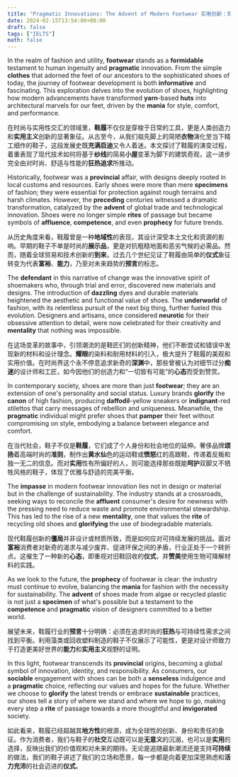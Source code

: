 ```yaml
---
title: "Pragmatic Innovations: The Advent of Modern Footwear 实用创新：现代鞋履的来临"
date: 2024-02-15T13:54:00+08:00
draft: false
tags: ["IELTS"]
math: false
---
```


In the realm of fashion and utility, **footwear** stands as a **formidable** testament to human ingenuity and **pragmatic** innovation. From the simple **clothes** that adorned the feet of our ancestors to the sophisticated shoes of today, the journey of footwear development is both **informative** and fascinating. This exploration delves into the evolution of shoes, highlighting how modern advancements have transformed **yarn**-based **huts** into architectural marvels for our feet, driven by the **mania** for style, comfort, and performance.

在时尚与实用性交汇的领域里，**鞋履**不仅仅是穿梭于日常的工具，更是人类创造力和**实用主义**创新的显著象征。从古至今，从我们祖先脚上的简陋**衣物**演化至当下精工细作的鞋子，这段发展史既**充满启迪**又令人着迷。本文探讨了鞋履的演变过程，着重表现了现代技术如何将基于**纱线**的简易**小屋**变革为脚下的建筑奇观，这一进步完全由对时尚、舒适与性能的**狂热追求**所推动。

Historically, footwear was a **provincial** affair, with designs deeply rooted in local customs and resources. Early shoes were more than mere **specimens** of fashion; they were essential for protection against rough terrains and harsh climates. However, the **preceding** centuries witnessed a dramatic transformation, catalyzed by the **advent** of global trade and technological innovation. Shoes were no longer simple **rites** of passage but became symbols of **affluence**, **competence**, and even **prophecy** for future trends.

从历史角度来看，鞋履曾是一种**地域性**的表现，其设计深受本土文化和资源的影响。早期的鞋子不单是时尚的**展示品**，更是对抗粗糙地面和恶劣气候的必需品。然而，随着全球贸易和技术创新的**到来**，过去几个世纪见证了鞋履由简单的**仪式**象征转变为代表**富裕**、**能力**，乃至对未来趋势的**预言**的标志。

The **defendant** in this narrative of change was the innovative spirit of shoemakers who, through trial and error, discovered new materials and designs. The introduction of **dazzling** dyes and durable materials heightened the aesthetic and functional value of shoes. The **underworld** of fashion, with its relentless pursuit of the next big thing, further fueled this evolution. Designers and artisans, once considered **neurotic** for their obsessive attention to detail, were now celebrated for their creativity and **mentality** that nothing was impossible.

在这场变革的故事中，引领潮流的是鞋匠们的创新精神，他们不断尝试和错误中发现新的材料和设计理念。**耀眼**的染料和耐用材料的引入，极大提升了鞋履的美观和实用价值。在时尚界这个永不停息追求新奇的**深渊**中，那些曾被认为对细节过分**痴迷**的设计师和工匠，如今因他们的创造力和“一切皆有可能”的**心态**而受到赞赏。

In contemporary society, shoes are more than just **footwear**; they are an extension of one's personality and social status. Luxury brands **glorify** the **canon** of high fashion, producing **daffodil**-yellow sneakers or **indignant**-red stilettos that carry messages of rebellion and uniqueness. Meanwhile, the **pragmatic** individual might prefer shoes that **pamper** their feet without compromising on style, embodying a balance between elegance and comfort.

在当代社会，鞋子不仅是**鞋履**，它们成了个人身份和社会地位的延伸。奢侈品牌**颂扬**着高端时尚的**准则**，制作出**黄水仙**色的运动鞋或**愤怒**红的高跟鞋，传递着反叛和独一无二的信息。而对**实用**性有所偏好的人，则可能选择那些既能**呵护**双脚又不牺牲风格的鞋子，体现了优雅与舒适的完美平衡。

The **impasse** in modern footwear innovation lies not in design or material but in the challenge of sustainability. The industry stands at a crossroads, seeking ways to reconcile the **affluent** consumer's desire for newness with the pressing need to reduce waste and promote environmental stewardship. This has led to the rise of a new **mentality**, one that values the **rite** of recycling old shoes and **glorifying** the use of biodegradable materials.

现代鞋履创新的**僵局**并非设计或材质所致，而是如何应对可持续发展的挑战。面对**富裕**消费者对新奇的渴求与减少废弃、促进环保之间的矛盾，行业正处于一个转折点。这催生了一种新的**心态**，即重视对旧鞋回收的**仪式**，并**赞美**使用生物可降解材料的实践。

As we look to the future, the **prophecy** of footwear is clear: the industry must continue to evolve, balancing the **mania** for fashion with the necessity for sustainability. The **advent** of shoes made from algae or recycled plastic is not just a **specimen** of what's possible but a testament to the **competence** and **pragmatic** vision of designers committed to a better world.

展望未来，鞋履行业的**预言**十分明确：必须在追求时尚的**狂热**与可持续性需求之间找到平衡。利用藻类或回收塑料制造的鞋子不仅展示了可能性，更是对设计师致力于打造更美好世界的**能力**和**实用主义**视野的证明。

In this light, footwear transcends its **provincial** origins, becoming a global symbol of innovation, identity, and responsibility. As consumers, our **sociable** engagement with shoes can be both a **senseless** indulgence and a **pragmatic** choice, reflecting our values and hopes for the future. Whether we choose to **glorify** the latest trends or embrace **sustainable** practices, our shoes tell a story of where we stand and where we hope to go, making every step a **rite** of passage towards a more thoughtful and **invigorated** society.

如此看来，鞋履已经超越其**地方性**的根源，成为全球性的创新、身份和责任的象征。作为消费者，我们与鞋子的**社交**互动既可以是**无意义**的沉溺，也可以是**实用**的选择，反映出我们的价值观和对未来的期待。无论是追随最新潮流还是支持**可持续**的做法，我们的鞋子讲述了我们的立场和愿景，每一步都是向着更加深思熟虑和**活力充沛**的社会迈进的**仪式**。
